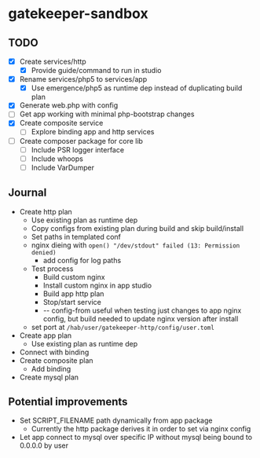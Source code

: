 # gatekeeper-sandbox

## TODO

 - [X] Create services/http
    - [X] Provide guide/command to run in studio
 - [X] Rename services/php5 to services/app
    - [X] Use emergence/php5 as runtime dep instead of duplicating build plan
 - [X] Generate web.php with config
 - [ ] Get app working with minimal php-bootstrap changes
 - [X] Create composite service
   - [ ] Explore binding app and http services
 - [ ] Create composer package for core lib
   - [ ] Include PSR logger interface
   - [ ] Include whoops
   - [ ] Include VarDumper

## Journal

- Create http plan
  - Use existing plan as runtime dep
  - Copy configs from existing plan during build and skip build/install
  - Set paths in templated conf
  - nginx dieing with `open() "/dev/stdout" failed (13: Permission denied)`
    - add config for log paths
  - Test process
    - Build custom nginx
    - Install custom nginx in app studio
    - Build app http plan
    - Stop/start service
    - -- config-from useful when testing just changes to app nginx config, but build needed to update nginx version after install
  - set port at `/hab/user/gatekeeper-http/config/user.toml`
- Create app plan
  - Use existing plan as runtime dep
- Connect with binding
- Create composite plan
  - Add binding
- Create mysql plan

## Potential improvements

- Set SCRIPT_FILENAME path dynamically from app package
  - Currently the http package derives it in order to set via nginx config
- Let app connect to mysql over specific IP without mysql being bound to 0.0.0.0 by user
